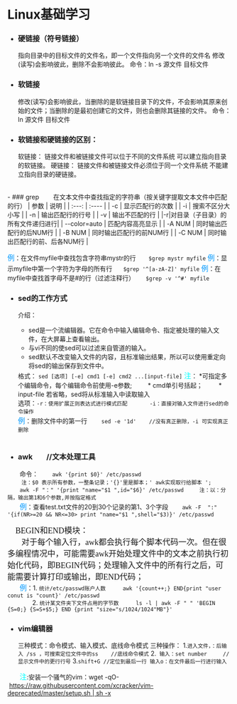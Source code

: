 # Linux基础学习

- ### 硬链接（符号链接）
    指向目录中的目标文件的文件名，即一个文件指向另一个文件的文件名
    修改(读写)会影响彼此，删除不会影响彼此。
    命令：ln -s 源文件 目标文件
- ### 软链接
    修改(读写)会影响彼此，当删除的是软链接目录下的文件，不会影响其原来创始的文件；当删除的是最初创建它的文件，则也会删除其链接的文件。
    命令：ln 源文件 目标文件
- ### 软链接和硬链接的区别：
    软链接：    链接文件和被链接文件可以位于不同的文件系统	 可以建立指向目录的软链接。
    硬链接：	链接文件和被链接文件必须位于同一个文件系统	 不能建立指向目录的硬链接。
<br>
- ### grep
&emsp;&emsp;在文本文件中查找指定的字符串（按关键字提取文本文件中匹配的行）
| 参数 |  说明 |
| :---: | :---- |
| -c | 显示匹配行的次数 |
| -i | 搜索不区分大小写 |
| -n | 输出匹配行的行号 |
| -v | 输出不匹配的行 |
|-r|对目录（子目录）的所有文件递归进行|
| --color=auto | 匹配内容高亮显示 |
| -A NUM | 同时输出匹配行的后NUM行 |
| -B NUM | 同时输出匹配行的前NUM行 |
| -C NUM | 同时输出匹配行的前、后各NUM行 |

<font color=#0099ff size=3 face="黑体">例</font>：在文件myfile中查找包含字符串mystr的行
   &ensp;&ensp;&ensp; ``` $grep mystr myfile ```
<font color=#0099ff size=3 face="黑体">例</font>：显示myfile中第一个字符为字母的所有行
   &ensp;&ensp;&ensp;``` $grep '^[a-zA-Z]' myfile ```
<font color=#0099ff size=3 face="黑体">例</font>：在myfile中查找首字母不是#的行（过滤注释行）
    &ensp;&ensp;&ensp;``` $grep -v '^#' myfile ```
<br>

- ### sed的工作方式
    介绍：<ul><li> sed是一个流编辑器。它在命令中输入编辑命令、指定被处理的输入文件，在大屏幕上查看输出。
        <li>与vi不同的使sed可以过滤来自管道的输入。
        <li>sed默认不改变输入文件的内容，且标准输出结果，所以可以使用重定向将sed的输出保存到文件中。</ul>
    格式：
        ` sed [选项] [-e] cmd1 [-e] cmd2 ...[input-file] `
         <font color=#00ffff  size=3 face="黑体">注</font>：&nbsp;*可指定多个编辑命令，每个编辑命令前使用-e参数; 
           &ensp;&ensp;&ensp;&ensp; * cmd单引号括起；
         &ensp;&ensp;&ensp;&ensp;  * input-file 若省略，sed将从标准输入中读取输入<br>
    选项：` -r：使用扩展正则表达式进行模式匹配  `
         &ensp;&ensp;&ensp;&ensp;&ensp; `-i：直接对输入文件进行sed的命令操作`<br>
    <font color=#0099ff size=3 face="黑体">例</font>：删除文件中的第一行
      &ensp;&ensp;&ensp;&ensp;``` sed -e '1d'    //没有真正删除，-i 可实现真正删除   ```  
      <br>       

- ### awk    &nbsp;&nbsp;&nbsp;&nbsp;&nbsp;&nbsp;&nbsp;//文本处理工具
&nbsp;&nbsp;&nbsp;&nbsp;&nbsp;&nbsp;&nbsp;命令：
    &nbsp;&nbsp;&nbsp;&nbsp;&nbsp;&nbsp;&nbsp;` awk '{print $0}' /etc/passwd `  
    &nbsp;&nbsp;&nbsp;&nbsp;&nbsp;&nbsp;&nbsp; `注：$0 表示所有参数，一整条记录；'{}'里是脚本；' awk实现取行给脚本 ';  `
    &nbsp;&nbsp;&nbsp;&nbsp;&nbsp;&nbsp;&nbsp;` awk -F "：" '{print "name="$1 ",id="$6}' /etc/passwd `
   &nbsp;&nbsp;&nbsp;&nbsp;&nbsp;&nbsp;&nbsp; ``` 注：以：分隔，输出第1和6个参数,并按指定格式 ```<br>
    &nbsp;&nbsp;&nbsp;&nbsp;&nbsp;&nbsp;&nbsp;<font color=#0099ff size=3 face="黑体">例</font>：查看test.txt文件的20到30个记录的第1、3个字段
    &nbsp;&nbsp;&nbsp;&nbsp;&nbsp;&nbsp;&nbsp;``` awk -F  ":" '{if(NR>=20 && NR<=30> print "name="$1 ",shell="$3)}' /etc/passwd  ```
    <p>
    <font face="微软雅黑" size=4> &ensp;&ensp;BEGIN和END模块：<br>&nbsp;&nbsp;&nbsp;&nbsp;&nbsp;&nbsp;&nbsp;对于每个输入行，awk都会执行每个脚本代码一次。但在很多编程情况中，可能需要awk开始处理文件中的文本之前执行初始化代码，即BEGIN代码；处理输入文件中的所有行之后，可能需要计算打印或输出，即END代码；</font><br>
    &nbsp;&nbsp;&nbsp;&nbsp;&nbsp;&nbsp;&nbsp;<font color=#0099ff size=3 face="黑体">例</font>：1. `统计/etc/passwd账户人数`
    &nbsp;&nbsp;&nbsp;&nbsp;&nbsp;&nbsp;&nbsp;`  awk '{count++;} END{print "user conut is "count}' /etc/passwd ` <br>
       &ensp;&ensp;&ensp;&ensp;&ensp;&ensp;&ensp;&ensp;2. `统计某文件夹下文件占用的字节数`
    &nbsp;&nbsp;&nbsp;&nbsp;&nbsp;&nbsp;&nbsp;`  ls -l | awk -F " " 'BEGIN {S=0;} {S=S+$5;} END {print "size="s/1024/1024"MB"}' ` 
   </p>

- ### vim编辑器
    三种模式：命令模式、输入模式、底线命令模式
    三种操作：
    1.` 进入文件，：后输入 /ss ，可搜索定位文件中的ss    //底线命令模式 `
    2.` 输入：set number     //显示文件中的更行行号`
    3.`shift+G //定位到最后一行 输入o：在文件最后一行进行输入`

&nbsp;&nbsp;&nbsp;&nbsp;&nbsp;&nbsp;&nbsp;<font color=#00ffff  size=3 face="黑体">注</font>:安装一个骚气的vim：wget -qO- https://raw.githubusercontent.com/xcracker/vim-deprecated/master/setup.sh | sh -x     
